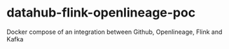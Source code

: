 # datahub-flink-openlineage-poc
Docker compose of an integration between Github, Openlineage, Flink and Kafka
